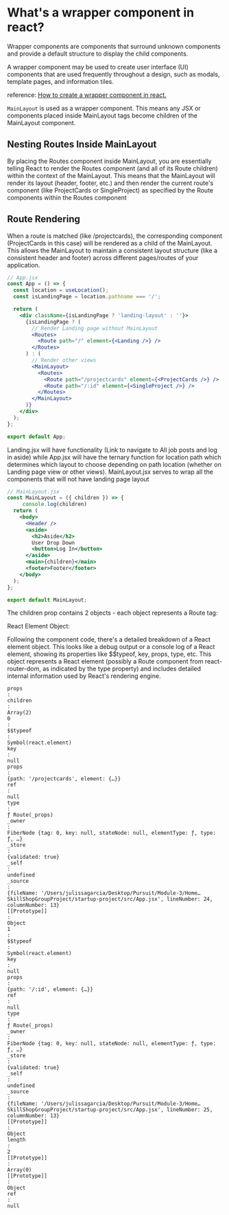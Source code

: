 # What's a wrapper component in react?

Wrapper components are components that surround unknown components and provide a default structure to display the child components.

A wrapper component may be used to create user interface (UI) components that are used frequently throughout a design, such as modals, template pages, and information tiles.

reference: [How to create a wrapper component in react.](https://dev.to/taiwobello/how-to-create-a-wrapper-component-in-react-29p#:~:text=Wrapper%20components%20are%20components%20that,template%20pages%2C%20and%20information%20tiles.)

`MainLayout` is used as a wrapper component. This means any JSX or components placed inside MainLayout tags become children of the MainLayout component.

## Nesting Routes Inside MainLayout 

By placing the Routes component inside MainLayout, you are essentially telling React to render the Routes component (and all of its Route children) within the context of the MainLayout. This means that the MainLayout will render its layout (header, footer, etc.) and then render the current route's component (like ProjectCards or SingleProject) as specified by the Route components within the Routes component

## Route Rendering 

When a route is matched (like /projectcards), the corresponding component (ProjectCards in this case) will be rendered as a child of the MainLayout. This allows the MainLayout to maintain a consistent layout structure (like a consistent header and footer) across different pages/routes of your application.

```jsx
// App.jsx
const App = () => {
  const location = useLocation();
  const isLandingPage = location.pathname === '/';

  return (
    <div className={isLandingPage ? 'landing-layout' : ''}>
      {isLandingPage ? (
        // Render Landing page without MainLayout
        <Routes>
          <Route path="/" element={<Landing />} />
        </Routes>
      ) : (
        // Render other views
        <MainLayout>
          <Routes>
            <Route path="/projectcards" element={<ProjectCards />} />
            <Route path="/:id" element={<SingleProject />} />
          </Routes>
        </MainLayout>
      )}
    </div>
  );
};

export default App;
```

Landing.jsx will have functionality (Link to navigate to All job posts and log in aside) while App.jsx will have the ternary function for location path which determines which layout to choose depending on path location (whether on Landing page view or other views). MainLayout.jsx serves to wrap all the components that will not have landing page layout

```jsx
// MainLayout.jsx
const MainLayout = ({ children }) => {
     console.log(children)
  return (
    <body>
      <Header />
      <aside>
        <h2>Aside</h2>
        User Drop Down
        <button>Log In</button>
      </aside>
      <main>{children}</main>
      <footer>Footer</footer>
    </body>
  );
};

export default MainLayout;
```

The children prop contains 2 objects - each object represents a Route tag:

React Element Object:

Following the component code, there's a detailed breakdown of a React element object. This looks like a debug output or a console log of a React element, showing its properties like $$typeof, key, props, type, etc.
This object represents a React element (possibly a Route component from react-router-dom, as indicated by the type property) and includes detailed internal information used by React's rendering engine.

```
props
: 
children
: 
Array(2)
0
: 
$$typeof
: 
Symbol(react.element)
key
: 
null
props
: 
{path: '/projectcards', element: {…}}
ref
: 
null
type
: 
ƒ Route(_props)
_owner
: 
FiberNode {tag: 0, key: null, stateNode: null, elementType: ƒ, type: ƒ, …}
_store
: 
{validated: true}
_self
: 
undefined
_source
: 
{fileName: '/Users/julissagarcia/Desktop/Pursuit/Module-3/Home…SkillShopGroupProject/startup-project/src/App.jsx', lineNumber: 24, columnNumber: 13}
[[Prototype]]
: 
Object
1
: 
$$typeof
: 
Symbol(react.element)
key
: 
null
props
: 
{path: '/:id', element: {…}}
ref
: 
null
type
: 
ƒ Route(_props)
_owner
: 
FiberNode {tag: 0, key: null, stateNode: null, elementType: ƒ, type: ƒ, …}
_store
: 
{validated: true}
_self
: 
undefined
_source
: 
{fileName: '/Users/julissagarcia/Desktop/Pursuit/Module-3/Home…SkillShopGroupProject/startup-project/src/App.jsx', lineNumber: 25, columnNumber: 13}
[[Prototype]]
: 
Object
length
: 
2
[[Prototype]]
: 
Array(0)
[[Prototype]]
: 
Object
ref
: 
null
```